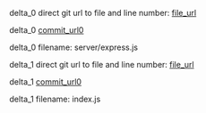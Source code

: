 delta_0 direct git url to file and line number: [file_url](https://www.github.com/hivewallet/hive-ios/commit/4f67734bcdcfd48d82759da56f786281f827e53a/#diff-508a23447a8bedbdfb84a7a7143adea3f3213e2548e5c3c866001e97ded8220bL48)

delta_0 [commit_url0](https://www.github.com/hivewallet/hive-ios/commit/4f67734bcdcfd48d82759da56f786281f827e53a)

delta_0 filename: server/express.js



delta_1 direct git url to file and line number: [file_url](https://www.github.com/CBenni/logviewer/commit/fc4d412928d4878a816c83b58a22455f6c331040/#diff-e727e4bdf3657fd1d798edcd6b099d6e092f8573cba266154583a746bba0f346L189)

delta_1 [commit_url0](https://www.github.com/CBenni/logviewer/commit/fc4d412928d4878a816c83b58a22455f6c331040)

delta_1 filename: index.js



